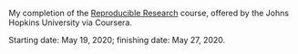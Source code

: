 My completion of the [Reproducible Research](https://www.coursera.org/learn/reproducible-research) course, offered by the Johns Hopkins University via Coursera.

Starting date: May 19, 2020; finishing date: May 27, 2020.
